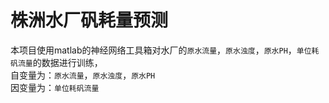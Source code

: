 
# 株洲水厂矾耗量预测
本项目使用matlab的神经网络工具箱对水厂的`原水流量`，`原水浊度`，`原水PH`，`单位耗矾流量`的数据进行训练，<br/>
自变量为：`原水流量`，`原水浊度`，`原水PH`<br/>
因变量为：`单位耗矾流量`
